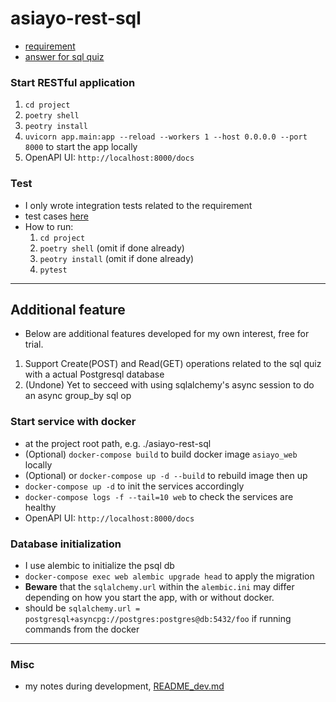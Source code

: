# asiayo-rest-sql

* [requirement](doc/2021-10_Backend-Pre-test.pdf)
* [answer for sql quiz](doc/answers.sql)

### Start RESTful application 
1. `cd project`
1. `poetry shell`
1. `peotry install`
1. `uvicorn app.main:app --reload --workers 1 --host 0.0.0.0 --port 8000` to start the app locally 
1. OpenAPI UI: `http://localhost:8000/docs`

### Test
* I only wrote integration tests related to the requirement
* test cases [here](project/tests/test_currency.py)
* How to run:
    1. `cd project`
    1. `poetry shell` (omit if done already)
    1. `peotry install` (omit if done already)
    1. `pytest`

---
## Additional feature
* Below are additional features developed for my own interest, free for trial. 
1. Support Create(POST) and Read(GET) operations related to the sql quiz with a actual Postgresql database
1. (Undone) Yet to secceed with using sqlalchemy's async session to do an async group_by sql op

### Start service with docker
* at the project root path, e.g. ./asiayo-rest-sql
* (Optional) `docker-compose build` to build docker image `asiayo_web` locally
* (Optional) or `docker-compose up -d --build` to rebuild image then up
* `docker-compose up -d` to init the services accordingly
* `docker-compose logs -f --tail=10 web` to check the services are healthy    
* OpenAPI UI: `http://localhost:8000/docs`


### Database initialization
* I use alembic to initialize the psql db 
* `docker-compose exec web alembic upgrade head` to apply the migration
* **Beware** that the `sqlalchemy.url` within the `alembic.ini` may differ depending on how you start the app, with or without docker.
* should be `sqlalchemy.url = postgresql+asyncpg://postgres:postgres@db:5432/foo` if running commands from the docker

---
### Misc
* my notes during development, [README_dev.md](doc/README_dev.md)